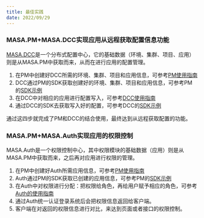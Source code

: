```yaml
---
title: 最佳实践
date: 2022/09/29
---
```


### MASA.PM+MASA.DCC实现应用从远程获取配置信息功能

[MASA.DCC]()是一个分布式配置中心，它的基础数据（环境、集群、项目、应用）则是从MASA.PM中获取而来，从而在进行应用的配置管理。

1. 在PM中创建好DCC所需的环境、集群、项目和应用信息，可参考[PM使用指南](quick-get-started/use-guide.md)
2. DCC通过PM的SDK获取创建好的环境、集群、项目和应用信息，可参考PM的[SDK示例](sdk-instance.md)
3. 在DCC中对相应的应用进行配置写入，可参考[DCC使用指南]()
4. 通过DCC的SDK去获取写入好的配置，可参考DCC的[SDK示例]()

通过这四步就完成了PM和DCC的结合使用，最终达到从远程获取配置的功能。

### MASA.PM+MASA.Auth实现应用的权限控制

MASA.Auth是一个权限控制中心，其中权限模块的基础数据（应用）则是从MASA.PM中获取而来，之后再对应用进行权限的管理。

1. 在PM中创建好Auth所需应用信息，可参考[PM使用指南](quick-get-started/use-guide.md)
2. Auth通过PM的SDK获取已创建的应用信息，可参考PM的[SDK示例](sdk-instance.md)
3. 在Auth中对权限进行分配：把权限给角色，再给用户赋予相应的角色，可参考[Auth的使用指南]()
4. 通过Auth统一认证登录系统后会把权限信息返回给客户端。
5. 客户端在对返回的权限信息进行对比，来达到页面或者接口的权限控制。
